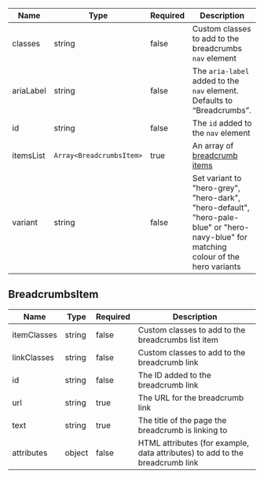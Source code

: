 | Name      | Type                     | Required | Description                                                                                                                         |
| --------- | ------------------------ | -------- | ----------------------------------------------------------------------------------------------------------------------------------- |
| classes   | string                   | false    | Custom classes to add to the breadcrumbs `nav` element                                                                              |
| ariaLabel | string                   | false    | The `aria-label` added to the `nav` element. Defaults to “Breadcrumbs”.                                                             |
| id        | string                   | false    | The `id` added to the `nav` element                                                                                                 |
| itemsList | `Array<BreadcrumbsItem>` | true     | An array of [breadcrumb items](#breadcrumbsitem)                                                                                    |
| variant   | string                   | false    | Set variant to "hero-grey", "hero-dark", "hero-default", "hero-pale-blue" or "hero-navy-blue" for matching colour of the hero variants |

## BreadcrumbsItem

| Name        | Type   | Required | Description                                                                  |
| ----------- | ------ | -------- | ---------------------------------------------------------------------------- |
| itemClasses | string | false    | Custom classes to add to the breadcrumbs list item                           |
| linkClasses | string | false    | Custom classes to add to the breadcrumb link                                 |
| id          | string | false    | The ID added to the breadcrumb link                                          |
| url         | string | true     | The URL for the breadcrumb link                                              |
| text        | string | true     | The title of the page the breadcrumb is linking to                           |
| attributes  | object | false    | HTML attributes (for example, data attributes) to add to the breadcrumb link |

